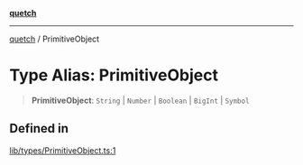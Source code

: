 [**quetch**](../README.md)

***

[quetch](../README.md) / PrimitiveObject

# Type Alias: PrimitiveObject

> **PrimitiveObject**: `String` \| `Number` \| `Boolean` \| `BigInt` \| `Symbol`

## Defined in

[lib/types/PrimitiveObject.ts:1](https://github.com/nevoland/quetch/blob/db84578eb5eba15d3388a1c2cfad7cc80fe9fbe6/lib/types/PrimitiveObject.ts#L1)
